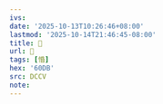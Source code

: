```yaml
---
ivs:
date: '2025-10-13T10:26:46+08:00'
lastmod: '2025-10-14T21:46:45-08:00'
title: 􂰣
url: 􂰣
tags: [惛]
hex: '60DB'
src: DCCV
note:
---
```

